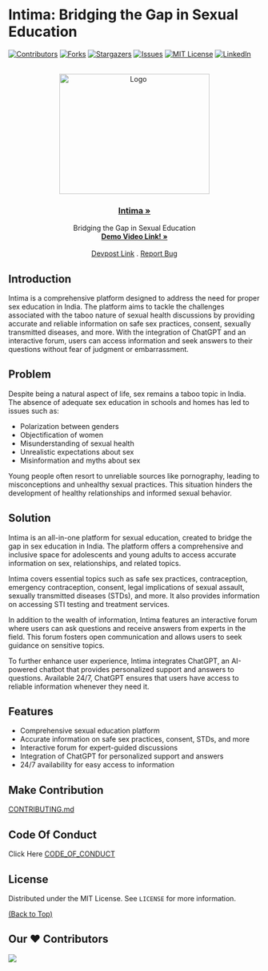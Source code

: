 # Intima: Bridging the Gap in Sexual Education



[![Contributors][contributors-shield]][contributors-url]
[![Forks][forks-shield]][forks-url]
[![Stargazers][stars-shield]][stars-url]
[![Issues][issues-shield]][issues-url]
[![MIT License][license-shield]][license-url]
[![LinkedIn][linkedin-shield]][linkedin-url]



<!-- PROJECT LOGO -->
<br />
<div align="center">
  <a href="https://github.com/arncv/Intima">
    <img src="assets/../public/assets/img/logo-real.png" alt="Logo" width="300" height="240">
  </a>

<h3 align="center"><a href="https://www.intima.tv/index.html"><strong>Intima »</strong></a></h3>

  <p align="center">
Bridging the Gap in Sexual Education
    <br />
    <a href="https://www.youtube.com/watch?v=QsxzGdG3how"><strong>Demo Video Link! »</strong></a>
    <br />
    <br />
    <a href="https://devpost.com/software/intima">Devpost Link</a>
    .
    <a href="https://github.com/arncv/Intima/issues">Report Bug</a>
  </p>
</div>





## Introduction
Intima is a comprehensive platform designed to address the need for proper sex education in India. The platform aims to tackle the challenges associated with the taboo nature of sexual health discussions by providing accurate and reliable information on safe sex practices, consent, sexually transmitted diseases, and more. With the integration of ChatGPT and an interactive forum, users can access information and seek answers to their questions without fear of judgment or embarrassment.

## Problem
Despite being a natural aspect of life, sex remains a taboo topic in India. The absence of adequate sex education in schools and homes has led to issues such as:
- Polarization between genders
- Objectification of women
- Misunderstanding of sexual health
- Unrealistic expectations about sex
- Misinformation and myths about sex

Young people often resort to unreliable sources like pornography, leading to misconceptions and unhealthy sexual practices. This situation hinders the development of healthy relationships and informed sexual behavior.

## Solution
Intima is an all-in-one platform for sexual education, created to bridge the gap in sex education in India. The platform offers a comprehensive and inclusive space for adolescents and young adults to access accurate information on sex, relationships, and related topics.

Intima covers essential topics such as safe sex practices, contraception, emergency contraception, consent, legal implications of sexual assault, sexually transmitted diseases (STDs), and more. It also provides information on accessing STI testing and treatment services.

In addition to the wealth of information, Intima features an interactive forum where users can ask questions and receive answers from experts in the field. This forum fosters open communication and allows users to seek guidance on sensitive topics.

To further enhance user experience, Intima integrates ChatGPT, an AI-powered chatbot that provides personalized support and answers to questions. Available 24/7, ChatGPT ensures that users have access to reliable information whenever they need it.

## Features
- Comprehensive sexual education platform
- Accurate information on safe sex practices, consent, STDs, and more
- Interactive forum for expert-guided discussions
- Integration of ChatGPT for personalized support and answers
- 24/7 availability for easy access to information


## Make Contribution
[CONTRIBUTING.md](https://github.com/arncv/Intima/blob/main/CONTRIBUTING.md)


## Code Of Conduct

Click Here [CODE_OF_CONDUCT](https://github.com/arncv/Intima/blob/main/CODE_OF_CONDUCT.md)





<!-- LICENSE -->
## License

Distributed under the MIT License. See `LICENSE` for more information.

[(Back to Top)](#intima-bridging-the-gap-in-sexual-education)



## Our ♥️ Contributors

<a href="https://github.com/refinedev/refine/graphs/contributors">
  <img src="https://contrib.rocks/image?repo=arncv/Intima" />
</a>

[contributors-shield]: https://img.shields.io/github/contributors/arncv/Intima.svg?style=for-the-badge
[contributors-url]: https://github.com/arncv/Intima/graphs/contributors
[forks-shield]: https://img.shields.io/github/forks/arncv/Intima.svg?style=for-the-badge
[forks-url]: https://github.com/arncv/Intima/network/members
[stars-shield]: https://img.shields.io/github/stars/arncv/Intima.svg?style=for-the-badge
[stars-url]:https://github.com/arncv/Intima/stargazers
[issues-shield]: https://img.shields.io/github/issues/arncv/Intima.svg?style=for-the-badge
[issues-url]: https://github.com/arncv/Intima/issues
[license-shield]: https://img.shields.io/github/license/arncv/Intima.svg?style=for-the-badge
[license-url]: https://github.com/arncv/Intima/blob/master/LICENSE
[linkedin-shield]: https://img.shields.io/badge/-LinkedIn-black.svg?style=for-the-badge&logo=linkedin&colorB=555
[linkedin-url]: https://linkedin.com/in/arnvgl

